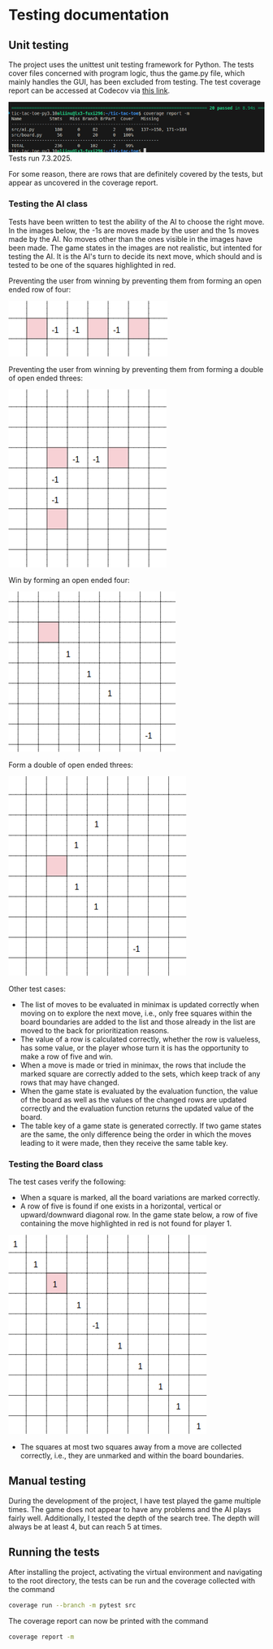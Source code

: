 # Testing documentation

## Unit testing
The project uses the unittest unit testing framework for Python. The tests cover files concerned with program logic, thus the game.py file, which mainly handles the GUI, has been excluded from testing. The test coverage report can be accessed at Codecov via [this link](https://app.codecov.io/github/liinu-a/tic-tac-toe "Codecov report for tic-tac-toe").

![Test coverage](https://github.com/liinu-a/tic-tac-toe/blob/main/documentation/test_coverage.png)  
Tests run 7.3.2025.

For some reason, there are rows that are definitely covered by the tests, but appear as uncovered in the coverage report.

### Testing the AI class
Tests have been written to test the ability of the AI to choose the right move. In the images below, the -1s are moves made by the user and the 1s moves made by the AI. No moves other than the ones visible in the images have been made. The game states in the images are not realistic, but intented for testing the AI. It is the AI's turn to decide its next move, which should and is tested to be one of the squares highlighted in red.

Preventing the user from winning by preventing them from forming an open ended row of four:

![A potential open ended four for the user](https://github.com/liinu-a/tic-tac-toe/blob/main/documentation/broken_three_threat.png)

Preventing the user from winning by preventing them from forming a double of open ended threes:

![A potential double of open ended threes for the user](https://github.com/liinu-a/tic-tac-toe/blob/main/documentation/double_three_threat.png)

Win by forming an open ended four:

![Form an open ended four](https://github.com/liinu-a/tic-tac-toe/blob/main/documentation/open_ends_three_win.png)

Form a double of open ended threes:

![Form a double of open ended threes](https://github.com/liinu-a/tic-tac-toe/blob/main/documentation/form_double_three.png)

Other test cases:
- The list of moves to be evaluated in minimax is updated correctly when moving on to explore the next move, i.e., only free squares within the board boundaries are added to the list and those already in the list are moved to the back for prioritization reasons.
- The value of a row is calculated correctly, whether the row is valueless, has some value, or the player whose turn it is has the opportunity to make a row of five and win.
- When a move is made or tried in minimax, the rows that include the marked square are correctly added to the sets, which keep track of any rows that may have changed.
- When the game state is evaluated by the evaluation function, the value of the board as well as the values of the changed rows are updated correctly and the evaluation function returns the updated value of the board.
- The table key of a game state is generated correctly. If two game states are the same, the only difference being the order in which the moves leading to it were made, then they receive the same table key.

### Testing the Board class
The test cases verify the following:
- When a square is marked, all the board variations are marked correctly.
- A row of five is found if one exists in a horizontal, vertical or upward/downward diagonal row. In the game state below, a row of five containing the move highlighted in red is not found for player 1.

![No row of five found](https://github.com/liinu-a/tic-tac-toe/blob/main/documentation/no_row_of_five.png)

- The squares at most two squares away from a move are collected correctly, i.e., they are unmarked and within the board boundaries.

## Manual testing
During the development of the project, I have test played the game multiple times. The game does not appear to have any problems and the AI plays fairly well. Additionally, I tested the depth of the search tree. The depth will always be at least 4, but can reach 5 at times.

## Running the tests
After installing the project, activating the virtual environment and navigating to the root directory, the tests can be run and the coverage collected with the command

```bash
coverage run --branch -m pytest src
```

The coverage report can now be printed with the command

```bash
coverage report -m
```
